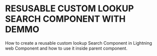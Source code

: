 # RESUSABLE CUSTOM LOOKUP SEARCH COMPONENT WITH DEMMO
How to create a reusable custom lookup Search Component in Lightning web Component and how to use it inside parent component.

